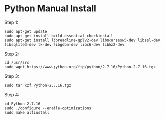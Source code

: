 # Python Manual Install
Step 1:
```
sudo apt-get update
sudo apt-get install build-essential checkinstall
sudo apt-get install libreadline-gplv2-dev libncursesw5-dev libssl-dev libsqlite3-dev tk-dev libgdbm-dev libc6-dev libbz2-dev
```

Step 2:
```
cd /usr/src
sudo wget https://www.python.org/ftp/python/2.7.16/Python-2.7.16.tgz
```

Step 3:
```
sudo tar xzf Python-2.7.16.tgz
```

Step 4:
```
cd Python-2.7.16
sudo ./configure --enable-optimizations
sudo make altinstall

```
